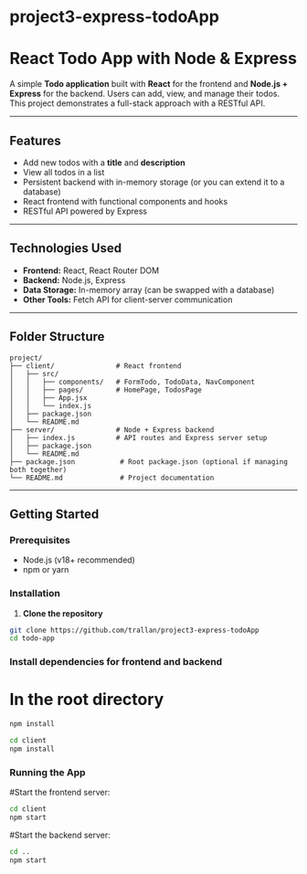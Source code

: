 # project3-express-todoApp
# React Todo App with Node & Express

A simple **Todo application** built with **React** for the frontend and **Node.js + Express** for the backend. Users can add, view, and manage their todos. This project demonstrates a full-stack approach with a RESTful API.

---

## Features

- Add new todos with a **title** and **description**
- View all todos in a list
- Persistent backend with in-memory storage (or you can extend it to a database)
- React frontend with functional components and hooks
- RESTful API powered by Express

---

## Technologies Used

- **Frontend:** React, React Router DOM
- **Backend:** Node.js, Express
- **Data Storage:** In-memory array (can be swapped with a database)
- **Other Tools:** Fetch API for client-server communication

---

## Folder Structure

```plaintext
project/
├── client/               # React frontend
│   ├── src/
│   │   ├── components/   # FormTodo, TodoData, NavComponent
│   │   ├── pages/        # HomePage, TodosPage
│   │   ├── App.jsx
│   │   └── index.js
│   ├── package.json
│   └── README.md
├── server/               # Node + Express backend
│   ├── index.js          # API routes and Express server setup
│   ├── package.json
│   └── README.md
├── package.json           # Root package.json (optional if managing both together)
└── README.md              # Project documentation
```

---

## Getting Started

### Prerequisites

- Node.js (v18+ recommended)
- npm or yarn

### Installation

1. **Clone the repository**

```bash
git clone https://github.com/trallan/project3-express-todoApp
cd todo-app
```

### Install dependencies for frontend and backend

# In the root directory
```bash
npm install

cd client
npm install
```

### Running the App

#Start the frontend server:
```bash
cd client
npm start
```
#Start the backend server:
```bash
cd ..
npm start
```
